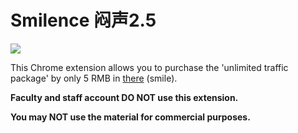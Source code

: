# Smilence 闷声2.5

![](https://img.shields.io/badge/availability-unavailable-red.svg)

This Chrome extension allows you to purchase the 'unlimited traffic package' by only 5 RMB in [there](http://self.dgut.edu.cn) (smile).

**Faculty and staff account DO NOT use this extension.**

**You may NOT use the material for commercial purposes.**
